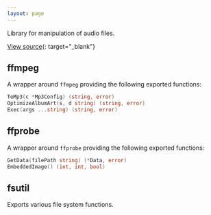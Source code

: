 ```yaml
---
layout: page
---
```


Library for manipulation of audio files.

[View source](https://github.com/jamlib/libaudio "View source code for libaudio"){: target="_blank"}

## ffmpeg

A wrapper around `ffmpeg` providing the following exported functions:

```go
ToMp3(c *Mp3Config) (string, error)
OptimizeAlbumArt(s, d string) (string, error)
Exec(args ...string) (string, error)
```

## ffprobe

A wrapper around `ffprobe` providing the following exported functions:

```go
GetData(filePath string) (*Data, error)
EmbeddedImage() (int, int, bool)
```

## fsutil

Exports various file system functions.

